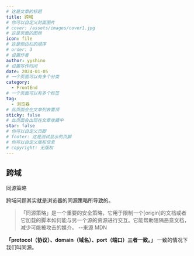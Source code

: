```yaml
---
# 这是文章的标题
title: 跨域
# 你可以自定义封面图片
# cover: /assets/images/cover1.jpg
# 这是页面的图标
icon: file
# 这是侧边栏的顺序
# order: 3
# 设置作者
author: yyshino
# 设置写作时间
date: 2024-01-05
# 一个页面可以有多个分类
category:
  - FrontEnd
# 一个页面可以有多个标签
tag:
  - 浏览器
# 此页面会在文章列表置顶
sticky: false
# 此页面会出现在文章收藏中
star: false
# 你可以自定义页脚
# footer: 这是测试显示的页脚
# 你可以自定义版权信息
# copyright: 无版权
---
```


## 跨域



同源策略

跨域问题其实就是浏览器的同源策略所导致的。

> 「同源策略」是一个重要的安全策略，它用于限制一个[origin]的文档或者它加载的脚本如何能与另一个源的资源进行交互。它能帮助阻隔恶意文档，减少可能被攻击的媒介。 --来源 MDN



**「protocol（协议）、domain（域名）、port（端口）三者一致。」** 一致的情况下我们叫同源。